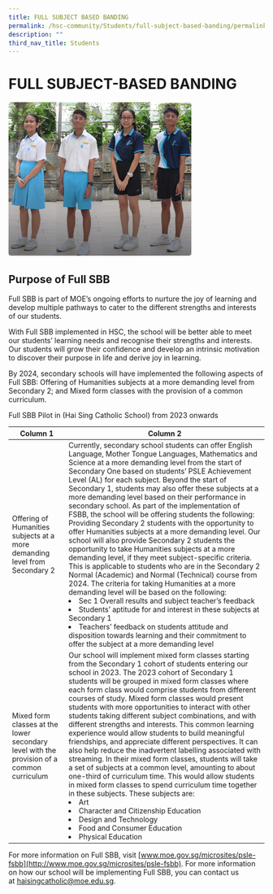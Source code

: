 ```yaml
---
title: FULL SUBJECT BASED BANDING
permalink: /hsc-community/Students/full-subject-based-banding/permalink/
description: ""
third_nav_title: Students
---
```

FULL SUBJECT-BASED BANDING
==========================

![](/images/hsccommunity%20uniform%20and%20Booklist1.png)

Purpose of Full SBB
-------------------

Full SBB is part of MOE’s ongoing efforts to nurture the joy of learning and develop multiple pathways to cater to the different strengths and interests of our students.  
  
With Full SBB implemented in HSC, the school will be better able to meet our students’ learning needs and recognise their strengths and interests. Our students will grow their confidence and develop an intrinsic motivation to discover their purpose in life and derive joy in learning.  
  
By 2024, secondary schools will have implemented the following aspects of Full SBB: Offering of Humanities subjects at a more demanding level from Secondary 2; and Mixed form classes with the provision of a common curriculum.  
  
Full SBB Pilot in (Hai Sing Catholic School) from 2023 onwards


| Column 1 |         Column 2 | 
| -------- | -------- | 
| Offering of Humanities subjects at a more demanding level from Secondary 2     | Currently, secondary school students can offer English Language, Mother Tongue Languages, Mathematics and Science at a more demanding level from the start of Secondary One based on students’ PSLE Achievement Level (AL) for each subject. Beyond the start of Secondary 1, students may also offer these subjects at a more demanding level based on their performance in secondary school. As part of the implementation of FSBB, the school will be offering students the following: Providing Secondary 2 students with the opportunity to offer Humanities subjects at a more demanding level. Our school will also provide Secondary 2 students the opportunity to take Humanities subjects at a more demanding level, if they meet subject-specific criteria.  This is applicable to students who are in the Secondary 2 Normal (Academic) and Normal (Technical) course from 2024. The criteria for taking Humanities at a more demanding level will be based on the following:&nbsp; <li style="margin: 0px; outline: 0px; padding: 0px;">Sec 1 Overall results and subject teacher’s feedback</li><li style="margin: 0px; outline: 0px; padding: 0px;">Students’ aptitude for and interest in these subjects at Secondary 1</li><li style="margin: 0px; outline: 0px; padding: 0px;">Teachers’ feedback on students attitude and disposition towards learning and their commitment to offer the subject at a more demanding level</li>| 
| Mixed form classes at the lower secondary level with the provision of a common curriculum     | Our school will implement mixed form classes starting from the Secondary 1 cohort of students entering our school in 2023. The 2023 cohort of Secondary 1 students will be grouped in mixed form classes where each form class would comprise students from different courses of study. Mixed form classes would present students with more opportunities to interact with other students taking different subject combinations, and with different strengths and interests. This common learning experience would allow students to build meaningful friendships, and appreciate different perspectives. It can also help reduce the inadvertent labelling associated with streaming. In their mixed form classes, students will take a set of subjects at a common level, amounting to about one-third of curriculum time. This would allow students in mixed form classes to spend curriculum time together in these subjects.   These subjects are:&nbsp; <li style="margin: 0px; outline: 0px; padding: 0px;">Art </li><li style="margin: 0px; outline: 0px; padding: 0px;">Character and Citizenship Education </li><li style="margin: 0px; outline: 0px; padding: 0px;">Design and Technology </li><li style="margin: 0px; outline: 0px; padding: 0px;">Food and Consumer Education</li><li style="margin: 0px; outline: 0px; padding: 0px;">Physical Education| </li><li style="margin: 0px; outline: 0px; padding: 0px;">Music </li><li style="margin: 0px; outline: 0px; padding: 0px;"> 



For more information on Full SBB, visit&nbsp;[www.moe.gov.sg/microsites/psle-fsbb](http://www.moe.gov.sg/microsites/psle-fsbb). For more information on how our school will be implementing Full SBB, you can contact us at&nbsp;[haisingcatholic@moe.edu.sg](mailto:haisingcatholic@moe.edu.sg).</li>